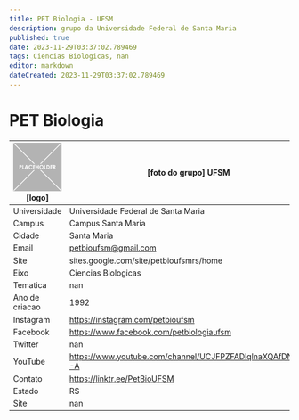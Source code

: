 ```yaml
---
title: PET Biologia - UFSM
description: grupo da Universidade Federal de Santa Maria
published: true
date: 2023-11-29T03:37:02.789469
tags: Ciencias Biologicas, nan
editor: markdown
dateCreated: 2023-11-29T03:37:02.789469
---
```


# PET Biologia


| ![placeholder.png](/placeholder.png) [logo] | [foto do grupo] UFSM         |
| ------------------------------------------- | ------------------------------------------------- |
| Universidade                                | Universidade Federal de Santa Maria      |
| Campus                                      | Campus Santa Maria            |
| Cidade                                      | Santa Maria             |
| Email                                       | petbioufsm@gmail.com             |
| Site                                        | sites.google.com/site/petbioufsmrs/home              |
| Eixo                                        | Ciencias Biologicas              |
| Tematica                                    | nan          |
| Ano de criacao                              | 1992        |
| Instagram                                   | https://instagram.com/petbioufsm         |
| Facebook                                    | https://www.facebook.com/petbiologiaufsm          |
| Twitter                                     | nan           |
| YouTube                                     | https://www.youtube.com/channel/UCJFPZFADlqlnaXQAfDNKS-A           |
| Contato                                     | https://linktr.ee/PetBioUFSM         |
| Estado                                      |  RS            |
| Site                                        | nan |

